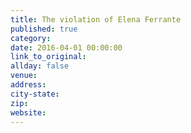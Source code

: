 ```yaml
---
title: The violation of Elena Ferrante
published: true
category:
date: 2016-04-01 00:00:00
link_to_original:
allday: false
venue:
address:
city-state:
zip:
website:
---
```

